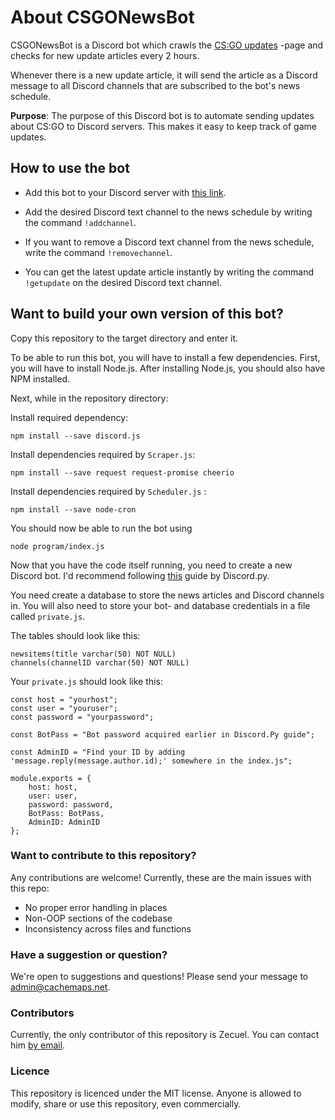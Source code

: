 # About CSGONewsBot

CSGONewsBot is a Discord bot which crawls the 
[CS:GO updates](https://blog.counter-strike.net/index.php/category/updates/) 
-page and checks for new update articles every 2 hours.

Whenever there is a new update article, it will send the article as a Discord message to all Discord channels 
that are subscribed to the bot's news schedule.

**Purpose**: The purpose of this Discord bot is to automate sending updates about CS:GO to Discord servers. 
This makes it easy to keep track of game updates.

## How to use the bot
* Add this bot to your Discord server with 
[this link](https://discordapp.com/api/oauth2/authorize?client_id=562687174697549856&permissions=522304&scope=bot).

* Add the desired Discord text channel to the news schedule by writing the command `!addchannel`.

* If you want to remove a Discord text channel from the news schedule, write the command `!removechannel`.

* You can get the latest update article instantly by writing the command `!getupdate` on the desired Discord 
text channel.

## Want to build your own version of this bot?
Copy this repository to the target directory and enter it.

To be able to run this bot, you will have to install a few dependencies. 
First, you will have to install Node.js. After installing Node.js, you should also have NPM installed.

Next, while in the repository directory:

Install required dependency:

```
npm install --save discord.js
```

Install dependencies required by `Scraper.js`:
```
npm install --save request request-promise cheerio
```

Install dependencies required by `Scheduler.js` :
```
npm install --save node-cron
```

You should now be able to run the bot using
```
node program/index.js
```

Now that you have the code itself running, you need to create a new Discord bot. I'd recommend following 
[this](https://discordpy.readthedocs.io/en/rewrite/discord.html) guide by Discord.py.

You need create a database to store the news articles and Discord channels in. 
You will also need to store your bot- and database credentials in a file called `private.js`.

The tables should look like this:

```
newsitems(title varchar(50) NOT NULL)
channels(channelID varchar(50) NOT NULL)
```

Your `private.js` should look like this:

```
const host = "yourhost";
const user = "youruser";
const password = "yourpassword";

const BotPass = "Bot password acquired earlier in Discord.Py guide";

const AdminID = "Find your ID by adding 'message.reply(message.author.id);' somewhere in the index.js";

module.exports = {
    host: host,
    user: user,
    password: password,
    BotPass: BotPass,
    AdminID: AdminID
};
```

### Want to contribute to this repository?
Any contributions are welcome! Currently, these are the main issues with this repo:
* No proper error handling in places
* Non-OOP sections of the codebase
* Inconsistency across files and functions

### Have a suggestion or question?
We're open to suggestions and questions! Please send your message to 
[admin@cachemaps.net](mailto:admin@cachemaps.net?subject=CSGONewsBot).

### Contributors
Currently, the only contributor of this repository is Zecuel. You can contact him 
[by email](mailto:admin@cachemaps.net?subject=CSGONewsBot).

### Licence 
This repository is licenced under the MIT license. 
Anyone is allowed to modify, share or use this repository, even commercially.
